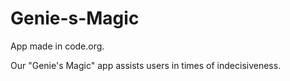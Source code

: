 # Genie-s-Magic
App made in code.org.

Our "Genie's Magic" app assists users in times of indecisiveness.
